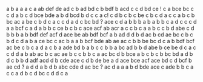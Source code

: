 a
b a
a 
a c
a
ab
def
de ad
c
b
ad bd
c
b
bdf
b
acd
c
c
d
bd ce !
c a
bce
bc
c
c
d
a b
c
d
bce bde
a
b d
bcd
b d
c
c a c!
c d
b c
b
c
be
c
b
c
d
a c
c
a b
c
b
bc ac
a
be
c
b d
c a
c
c
d
a d
c
bc bd ?
ace
c
d a
b
b
b
a b
a b
b
c a
d c
c
c
d
a
a
bcf
c
a
d
a b
b
c
ce
b
c
b
c
ace acf
ab acr
a c
c
b c
a
a b
c
c b
d
abe
c  d
b
b
b a
b
bdf def
acf
d
ace
be ab
bdf bcf
a
b
ad
d
d
b
d
ac
b
cd ae
bc
c b
c
b
d
c
d
a
b
a
ce bc
c
ac
b
a
a b
bcf
bde
ab
ae ac
c b
b
be bc
d
c
a
b
bdf bcf
ac
be
c b
c
a d
a
c
b
a
ade
bd
b
a
b c
c b
b
a
bc ad
b
b d
abe
b
ce be
d c
a
c
c d
d
a
b
ab ac
b
c
ac ae
b c
c
b
b
c
a
ac bc
d b
bce
a
b
c b
c
b
bc bd
a
d
b
d
c b
b
d
adf acd
d b
cde
ace
c
d b
de be
a d
ace bce
acf ace
bd
c
d
bcf
b
ae cd ?
a d
d
a
b d
b
abc cde
d
ac bc ? ac
d a
a
a
b d
bde ace
c
ade
b
b
c
a c
c
a d
b c
d
bc
c
d
d
c
a
